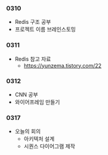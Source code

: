### 0310

- Redis 구조 공부
- 프로젝트 이름 브레인스토밍



### 0311

- Redis 참고 자료
  - https://yunzema.tistory.com/22



### 0312

- CNN 공부
- 와이어프레임 만들기



### 0317

- 오늘의 회의
  - 아키텍처 설계
  - 시퀀스 다이어그램 제작